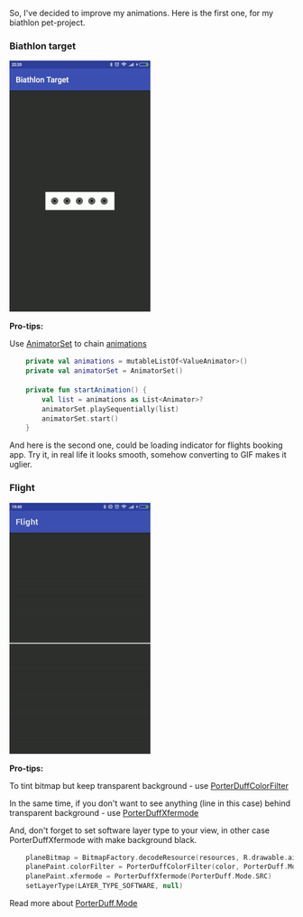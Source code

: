 So, I've decided to improve my animations. Here is the first one, for my biathlon pet-project.

### Biathlon target

![target](https://github.com/Shakenbeer/Animations/blob/master/biathlon_target.gif)

**Pro-tips:**

Use [AnimatorSet](https://developer.android.com/reference/android/animation/AnimatorSet) to chain [animations](https://developer.android.com/reference/android/animation/Animator)

```kotlin
    private val animations = mutableListOf<ValueAnimator>()
    private val animatorSet = AnimatorSet()

    private fun startAnimation() {
        val list = animations as List<Animator>?
        animatorSet.playSequentially(list)
        animatorSet.start()
    }
```

And here is the second one, could be loading indicator for flights booking app. Try it, in real life it looks smooth, somehow converting to GIF makes it uglier.

### Flight

![target](https://github.com/Shakenbeer/Animations/blob/master/flight.gif)

**Pro-tips:**

To tint bitmap but keep transparent background - use [PorterDuffColorFilter](https://developer.android.com/reference/android/graphics/PorterDuffColorFilter)

In the same time, if you don't want to see anything (line in this case) behind transparent background - use [PorterDuffXfermode](https://developer.android.com/reference/android/graphics/PorterDuffXfermode)

And, don't forget to set software layer type to your view, in other case PorterDuffXfermode with make background black.

```kotlin
    planeBitmap = BitmapFactory.decodeResource(resources, R.drawable.airplane_white_48dp)
    planePaint.colorFilter = PorterDuffColorFilter(color, PorterDuff.Mode.SRC_IN)
    planePaint.xfermode = PorterDuffXfermode(PorterDuff.Mode.SRC)
    setLayerType(LAYER_TYPE_SOFTWARE, null)
```

Read more about [PorterDuff.Mode](https://developer.android.com/reference/android/graphics/PorterDuff.Mode)